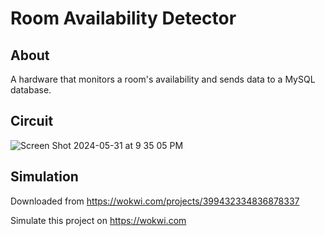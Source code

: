 # Room Availability Detector

## About
A hardware that monitors a room's availability and sends data to a MySQL database.

## Circuit
![Screen Shot 2024-05-31 at 9 35 05 PM](https://github.com/AUBH-Capstone-Room-Booking-System/RoomAvailabilityDetector/assets/127206744/ac0efeef-0181-4727-8bc3-a47a2f61319e)

## Simulation
Downloaded from https://wokwi.com/projects/399432334836878337

Simulate this project on https://wokwi.com
